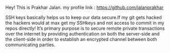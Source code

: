 Hey!
This is Prakhar Jalan.
my profile link : https://github.com/jalanprakhar

SSH keys basically helps us to keep our data secure.If my git gets hacked the hackers would at max get my SSHkeys and not access to commit in my repos directly!
It’s primary purpose is to secure remote private transactions over the internet by providing authentication on both the server-side and the client-side in order to establish an encrypted channel between both communicating parties. 
